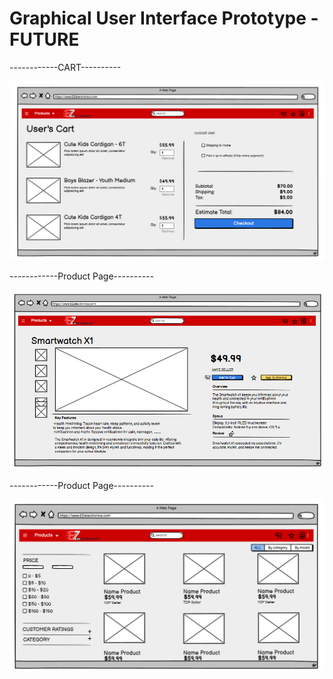 # Graphical User Interface Prototype - FUTURE


------------CART----------

![Cart_v2.png](./diagrams/v2/GUI_V2/Cart_v2.png)



------------Product Page----------

![Product_v2.png](./diagrams/v2/GUI_V2/Product_V2.png)




------------Product Page----------

![Searched_product_v2.png](./diagrams/v2/GUI_V2/Searched_products_v2.png)